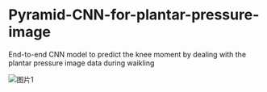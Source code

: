 # Pyramid-CNN-for-plantar-pressure-image
End-to-end CNN model to predict the knee moment by dealing with the plantar pressure image data during waikling

![图片1](https://github.com/Qinfelix/Pyramid-CNN-for-plantar-pressure-image/assets/101391988/c7ba7426-acb2-4691-9b13-535eae75c685)
